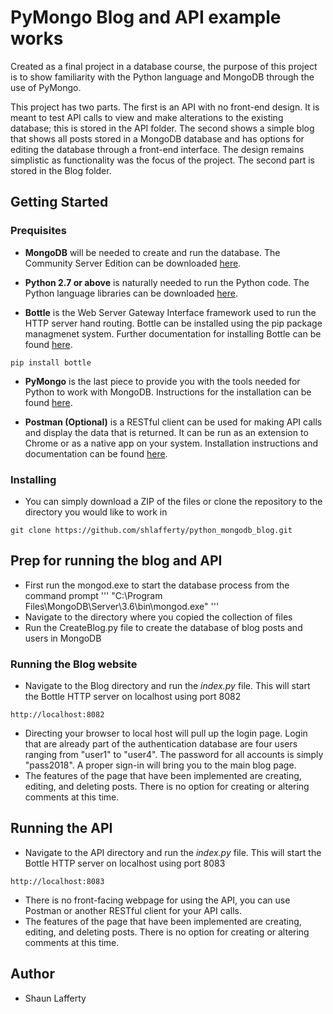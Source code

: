# PyMongo Blog and API example works

Created as a final project in a database course, the purpose of this project is to show
familiarity with the Python language and MongoDB through the use of PyMongo.

This project has two parts. The first is an API with no front-end design. It is meant to
test API calls to view and make alterations to the existing database; this is stored in
the API folder. The second shows a simple blog that shows all posts stored in a MongoDB
database and has options for editing the database through a front-end interface. The
design remains simplistic as functionality was the focus of the project. The second part
is stored in the Blog folder.

## Getting Started

### Prequisites

* **MongoDB** will be needed to create and run the database.
The Community Server Edition can be downloaded [here](https://www.mongodb.com/download-center?jmp=tutorials#community).

* **Python 2.7 or above** is naturally needed to run the Python code.
The Python language libraries can be downloaded [here](https://www.python.org/downloads/).

* **Bottle** is the Web Server Gateway Interface framework used to run the HTTP server hand routing.
Bottle can be installed using the pip package managmenet system. Further documentation for installing Bottle can be found [here](https://bottlepy.org/docs/dev/).
```
pip install bottle
```

* **PyMongo** is the last piece to provide you with the tools needed for Python to work with MongoDB. Instructions for the installation can be found [here](https://api.mongodb.com/python/current/installation.html).

* **Postman (Optional)** is a RESTful client can be used for making API calls and display the data that is returned.
It can be run as an extension to Chrome or as a native app on your system.
Installation instructions and documentation can be found [here](https://www.getpostman.com/docs/postman/launching_postman/installation_and_updates).

### Installing

* You can simply download a ZIP of the files or clone the repository to the directory you would like to work in
```
git clone https://github.com/shlafferty/python_mongodb_blog.git
```

## Prep for running the blog and API
* First run the mongod.exe to start the database process from the command prompt
'''
"C:\Program Files\MongoDB\Server\3.6\bin\mongod.exe"
'''
* Navigate to the directory where you copied the collection of files
* Run the CreateBlog.py file to create the database of blog posts and users in MongoDB

### Running the Blog website
* Navigate to the Blog directory and run the *index.py* file. This will start the Bottle HTTP server on localhost using port 8082
```
http://localhost:8082
```
* Directing your browser to local host will pull up the login page. Login that are already part of the authentication database are four users ranging from "user1" to "user4". The password for all accounts is simply "pass2018". A proper sign-in will bring you to the main blog page.
* The features of the page that have been implemented are creating, editing, and deleting posts. There is no option for creating or altering comments at this time.

## Running the API
* Navigate to the API directory and run the *index.py* file. This will start the Bottle HTTP server on localhost using port 8083
```
http://localhost:8083
```
* There is no front-facing webpage for using the API, you can use Postman or another RESTful client for your API calls.
* The features of the page that have been implemented are creating, editing, and deleting posts. There is no option for creating or altering comments at this time.

## Author
* Shaun Lafferty